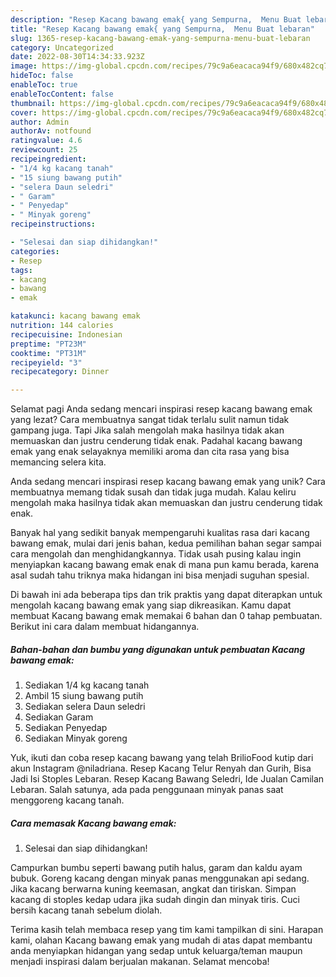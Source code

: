 ```yaml
---
description: "Resep Kacang bawang emak{ yang Sempurna,  Menu Buat lebaran"
title: "Resep Kacang bawang emak{ yang Sempurna,  Menu Buat lebaran"
slug: 1365-resep-kacang-bawang-emak-yang-sempurna-menu-buat-lebaran
category: Uncategorized
date: 2022-08-30T14:34:33.923Z
image: https://img-global.cpcdn.com/recipes/79c9a6eacaca94f9/680x482cq70/kacang-bawang-emak-foto-resep-utama.jpg
hideToc: false
enableToc: true
enableTocContent: false
thumbnail: https://img-global.cpcdn.com/recipes/79c9a6eacaca94f9/680x482cq70/kacang-bawang-emak-foto-resep-utama.jpg
cover: https://img-global.cpcdn.com/recipes/79c9a6eacaca94f9/680x482cq70/kacang-bawang-emak-foto-resep-utama.jpg
author: Admin
authorAv: notfound
ratingvalue: 4.6
reviewcount: 25
recipeingredient:
- "1/4 kg kacang tanah"
- "15 siung bawang putih"
- "selera Daun seledri"
- " Garam"
- " Penyedap"
- " Minyak goreng"
recipeinstructions:

- "Selesai dan siap dihidangkan!"
categories:
- Resep
tags:
- kacang
- bawang
- emak

katakunci: kacang bawang emak 
nutrition: 144 calories
recipecuisine: Indonesian
preptime: "PT23M"
cooktime: "PT31M"
recipeyield: "3"
recipecategory: Dinner

---
```



Selamat pagi Anda sedang mencari inspirasi resep kacang bawang emak yang lezat? Cara membuatnya sangat tidak terlalu sulit namun tidak gampang juga. Tapi Jika salah mengolah maka hasilnya tidak akan memuaskan dan justru cenderung tidak enak. Padahal kacang bawang emak yang enak selayaknya memiliki aroma dan cita rasa yang bisa memancing selera kita.


Anda sedang mencari inspirasi resep kacang bawang emak yang unik? Cara membuatnya memang tidak susah dan tidak juga mudah. Kalau keliru mengolah maka hasilnya tidak akan memuaskan dan justru cenderung tidak enak.

Banyak hal yang sedikit banyak mempengaruhi kualitas rasa dari kacang bawang emak, mulai dari jenis bahan, kedua pemilihan bahan segar sampai cara mengolah dan menghidangkannya. Tidak usah pusing kalau ingin menyiapkan kacang bawang emak enak di mana pun kamu berada, karena asal sudah tahu triknya maka hidangan ini bisa menjadi suguhan spesial.


Di bawah ini ada beberapa tips dan trik praktis yang dapat diterapkan untuk mengolah kacang bawang emak yang siap dikreasikan. Kamu dapat membuat Kacang bawang emak memakai 6 bahan dan 0 tahap pembuatan. Berikut ini cara dalam membuat hidangannya.

<!--inarticleads1-->

##### Bahan-bahan dan bumbu yang digunakan untuk pembuatan Kacang bawang emak:

1. Sediakan 1/4 kg kacang tanah
1. Ambil 15 siung bawang putih
1. Sediakan selera Daun seledri
1. Sediakan  Garam
1. Sediakan  Penyedap
1. Sediakan  Minyak goreng


Yuk, ikuti dan coba resep kacang bawang yang telah BrilioFood kutip dari akun Instagram @niladriana. Resep Kacang Telur Renyah dan Gurih, Bisa Jadi Isi Stoples Lebaran. Resep Kacang Bawang Seledri, Ide Jualan Camilan Lebaran. Salah satunya, ada pada penggunaan minyak panas saat menggoreng kacang tanah. 

<!--inarticleads2-->

##### Cara memasak Kacang bawang emak:


1. Selesai dan siap dihidangkan!

Campurkan bumbu seperti bawang putih halus, garam dan kaldu ayam bubuk. Goreng kacang dengan minyak panas menggunakan api sedang. Jika kacang berwarna kuning keemasan, angkat dan tiriskan. Simpan kacang di stoples kedap udara jika sudah dingin dan minyak tiris. Cuci bersih kacang tanah sebelum diolah. 

Terima kasih telah membaca resep yang tim kami tampilkan di sini. Harapan kami, olahan Kacang bawang emak yang mudah di atas dapat membantu anda menyiapkan hidangan yang sedap untuk keluarga/teman maupun menjadi inspirasi dalam berjualan makanan. Selamat mencoba!
